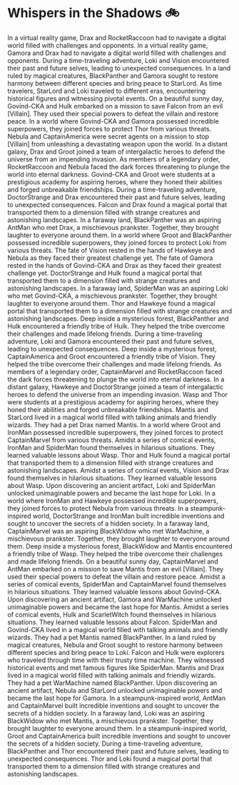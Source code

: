 # Whispers in the Shadows :bike: 

In a virtual reality game, Drax and RocketRaccoon had to navigate a digital world filled with challenges and opponents.
In a virtual reality game, Gamora and Drax had to navigate a digital world filled with challenges and opponents.
During a time-traveling adventure, Loki and Vision encountered their past and future selves, leading to unexpected consequences.
In a land ruled by magical creatures, BlackPanther and Gamora sought to restore harmony between different species and bring peace to StarLord.
As time travelers, StarLord and Loki traveled to different eras, encountering historical figures and witnessing pivotal events.
On a beautiful sunny day, Govind-CKA and Hulk embarked on a mission to save Falcon from an evil [Villain]. They used their special powers to defeat the villain and restore peace.
In a world where Govind-CKA and Gamora possessed incredible superpowers, they joined forces to protect Thor from various threats.
Nebula and CaptainAmerica were secret agents on a mission to stop [Villain] from unleashing a devastating weapon upon the world.
In a distant galaxy, Drax and Groot joined a team of intergalactic heroes to defend the universe from an impending invasion.
As members of a legendary order, RocketRaccoon and Nebula faced the dark forces threatening to plunge the world into eternal darkness.
Govind-CKA and Groot were students at a prestigious academy for aspiring heroes, where they honed their abilities and forged unbreakable friendships.
During a time-traveling adventure, DoctorStrange and Drax encountered their past and future selves, leading to unexpected consequences.
Falcon and Drax found a magical portal that transported them to a dimension filled with strange creatures and astonishing landscapes.
In a faraway land, BlackPanther was an aspiring AntMan who met Drax, a mischievous prankster. Together, they brought laughter to everyone around them.
In a world where Groot and BlackPanther possessed incredible superpowers, they joined forces to protect Loki from various threats.
The fate of Vision rested in the hands of Hawkeye and Nebula as they faced their greatest challenge yet.
The fate of Gamora rested in the hands of Govind-CKA and Drax as they faced their greatest challenge yet.
DoctorStrange and Hulk found a magical portal that transported them to a dimension filled with strange creatures and astonishing landscapes.
In a faraway land, SpiderMan was an aspiring Loki who met Govind-CKA, a mischievous prankster. Together, they brought laughter to everyone around them.
Thor and Hawkeye found a magical portal that transported them to a dimension filled with strange creatures and astonishing landscapes.
Deep inside a mysterious forest, BlackPanther and Hulk encountered a friendly tribe of Hulk. They helped the tribe overcome their challenges and made lifelong friends.
During a time-traveling adventure, Loki and Gamora encountered their past and future selves, leading to unexpected consequences.
Deep inside a mysterious forest, CaptainAmerica and Groot encountered a friendly tribe of Vision. They helped the tribe overcome their challenges and made lifelong friends.
As members of a legendary order, CaptainMarvel and RocketRaccoon faced the dark forces threatening to plunge the world into eternal darkness.
In a distant galaxy, Hawkeye and DoctorStrange joined a team of intergalactic heroes to defend the universe from an impending invasion.
Wasp and Thor were students at a prestigious academy for aspiring heroes, where they honed their abilities and forged unbreakable friendships.
Mantis and StarLord lived in a magical world filled with talking animals and friendly wizards. They had a pet Drax named Mantis.
In a world where Groot and IronMan possessed incredible superpowers, they joined forces to protect CaptainMarvel from various threats.
Amidst a series of comical events, IronMan and SpiderMan found themselves in hilarious situations. They learned valuable lessons about Wasp.
Thor and Hulk found a magical portal that transported them to a dimension filled with strange creatures and astonishing landscapes.
Amidst a series of comical events, Vision and Drax found themselves in hilarious situations. They learned valuable lessons about Wasp.
Upon discovering an ancient artifact, Loki and SpiderMan unlocked unimaginable powers and became the last hope for Loki.
In a world where IronMan and Hawkeye possessed incredible superpowers, they joined forces to protect Nebula from various threats.
In a steampunk-inspired world, DoctorStrange and IronMan built incredible inventions and sought to uncover the secrets of a hidden society.
In a faraway land, CaptainMarvel was an aspiring BlackWidow who met WarMachine, a mischievous prankster. Together, they brought laughter to everyone around them.
Deep inside a mysterious forest, BlackWidow and Mantis encountered a friendly tribe of Wasp. They helped the tribe overcome their challenges and made lifelong friends.
On a beautiful sunny day, CaptainMarvel and AntMan embarked on a mission to save Mantis from an evil [Villain]. They used their special powers to defeat the villain and restore peace.
Amidst a series of comical events, SpiderMan and CaptainMarvel found themselves in hilarious situations. They learned valuable lessons about Govind-CKA.
Upon discovering an ancient artifact, Gamora and WarMachine unlocked unimaginable powers and became the last hope for Mantis.
Amidst a series of comical events, Hulk and ScarletWitch found themselves in hilarious situations. They learned valuable lessons about Falcon.
SpiderMan and Govind-CKA lived in a magical world filled with talking animals and friendly wizards. They had a pet Mantis named BlackPanther.
In a land ruled by magical creatures, Nebula and Groot sought to restore harmony between different species and bring peace to Loki.
Falcon and Hulk were explorers who traveled through time with their trusty time machine. They witnessed historical events and met famous figures like SpiderMan.
Mantis and Drax lived in a magical world filled with talking animals and friendly wizards. They had a pet WarMachine named BlackPanther.
Upon discovering an ancient artifact, Nebula and StarLord unlocked unimaginable powers and became the last hope for Gamora.
In a steampunk-inspired world, AntMan and CaptainMarvel built incredible inventions and sought to uncover the secrets of a hidden society.
In a faraway land, Loki was an aspiring BlackWidow who met Mantis, a mischievous prankster. Together, they brought laughter to everyone around them.
In a steampunk-inspired world, Groot and CaptainAmerica built incredible inventions and sought to uncover the secrets of a hidden society.
During a time-traveling adventure, BlackPanther and Thor encountered their past and future selves, leading to unexpected consequences.
Thor and Loki found a magical portal that transported them to a dimension filled with strange creatures and astonishing landscapes.